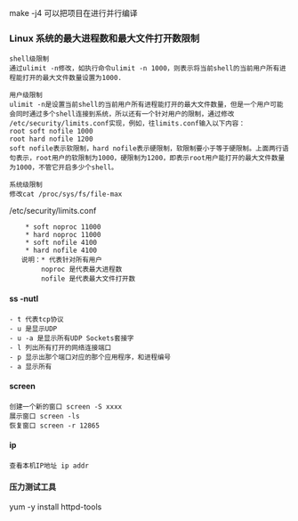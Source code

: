 make -j4  可以把项目在进行并行编译


### Linux 系统的最大进程数和最大文件打开数限制

    shell级限制
    通过ulimit -n修改，如执行命令ulimit -n 1000，则表示将当前shell的当前用户所有进程能打开的最大文件数量设置为1000.
    
    用户级限制  
    ulimit -n是设置当前shell的当前用户所有进程能打开的最大文件数量，但是一个用户可能会同时通过多个shell连接到系统，所以还有一个针对用户的限制，通过修改 /etc/security/limits.conf实现，例如，往limits.conf输入以下内容：
    root soft nofile 1000
    root hard nofile 1200
    soft nofile表示软限制，hard nofile表示硬限制，软限制要小于等于硬限制。上面两行语句表示，root用户的软限制为1000，硬限制为1200，即表示root用户能打开的最大文件数量为1000，不管它开启多少个shell。
    
    系统级限制
    修改cat /proc/sys/fs/file-max


/etc/security/limits.conf

        * soft noproc 11000
        * hard noproc 11000
        * soft nofile 4100
        * hard nofile 4100 
       说明：* 代表针对所有用户
            noproc 是代表最大进程数
            nofile 是代表最大文件打开数 
            
#### ss -nutl
    - t 代表tcp协议     
    - u 是显示UDP 
    - u -a 是显示所有UDP Sockets套接字
    - l 列出所有打开的网络连接端口
    - p 显示出那个端口对应的那个应用程序，和进程编号
    - a 显示所有
    
#### screen
    创建一个新的窗口 screen -S xxxx
    展示窗口 screen -ls 
    恢复窗口 screen -r 12865
    
#### ip
    查看本机IP地址 ip addr

#### 压力测试工具
 yum -y  install httpd-tools
  